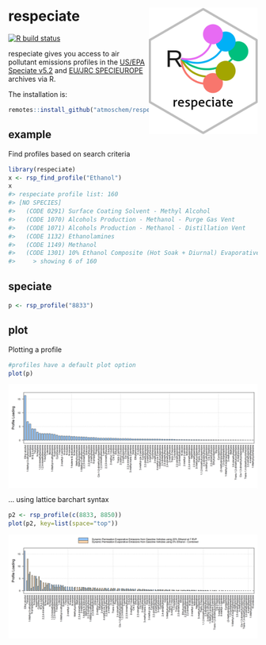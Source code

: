 
# respeciate <img src="man/figures/logo.png" align="right" alt="" width="220" />

[![R build
status](https://github.com/atmoschem/respeciate/workflows/R-CMD-check/badge.svg)](https://github.com/atmoschem/respeciate/actions)

respeciate gives you access to air pollutant emissions profiles in the
[US/EPA Speciate
v5.2](https://www.epa.gov/air-emissions-modeling/speciate) and [EU/JRC
SPECIEUROPE](https://source-apportionment.jrc.ec.europa.eu/) archives
via R.

The installation is:

``` r
remotes::install_github("atmoschem/respeciate")
```

## example

Find profiles based on search criteria

``` r
library(respeciate)
x <- rsp_find_profile("Ethanol")
x
#> respeciate profile list: 160
#> [NO SPECIES]
#>   (CODE 0291) Surface Coating Solvent - Methyl Alcohol
#>   (CODE 1070) Alcohols Production - Methanol - Purge Gas Vent
#>   (CODE 1071) Alcohols Production - Methanol - Distillation Vent
#>   (CODE 1132) Ethanolamines
#>   (CODE 1149) Methanol
#>   (CODE 1301) 10% Ethanol Composite (Hot Soak + Diurnal) Evaporative
#>     > showing 6 of 160
```

## speciate

``` r
p <- rsp_profile("8833")
```

## plot

Plotting a profile

``` r
#profiles have a default plot option
plot(p)
```

<img src="man/figures/unnamed-chunk-5-1.png" style="display: block; margin: auto;" />

… using lattice barchart syntax

``` r
p2 <- rsp_profile(c(8833, 8850))
plot(p2, key=list(space="top"))
```

<img src="man/figures/unnamed-chunk-6-1.png" style="display: block; margin: auto;" />
